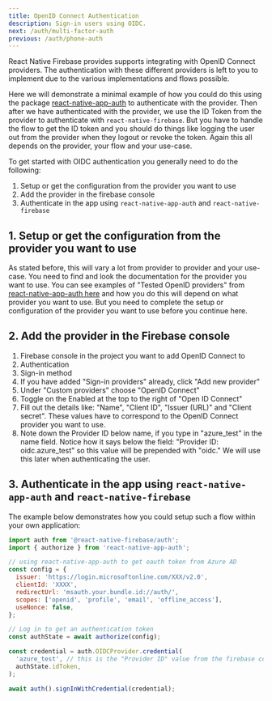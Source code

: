 ```yaml
---
title: OpenID Connect Authentication
description: Sign-in users using OIDC.
next: /auth/multi-factor-auth
previous: /auth/phone-auth
---
```


React Native Firebase provides supports integrating with OpenID Connect providers. The authentication with these
different providers is left to you to implement due to the various implementations and flows possible.

Here we will demonstrate a minimal example of how you could do this using the package [react-native-app-auth](https://github.com/FormidableLabs/react-native-app-auth) to authenticate with the provider. Then after we have authenticated with the provider, we use the ID Token from the provider to authenticate with `react-native-firebase`. But you have to handle the flow to get the ID token and you should do things like logging the user out from the provider when they logout or revoke the token. Again this all depends on the provider, your flow and your use-case.

To get started with OIDC authentication you generally need to do the following:

1. Setup or get the configuration from the provider you want to use
2. Add the provider in the firebase console
3. Authenticate in the app using `react-native-app-auth` and `react-native-firebase`

## 1. Setup or get the configuration from the provider you want to use

As stated before, this will vary a lot from provider to provider and your use-case. You need to find and look the documentation for the provider you want to use.
You can see examples of "Tested OpenID providers" from [react-native-app-auth here](https://github.com/FormidableLabs/react-native-app-auth#tested-openid-providers) and how you do this will depend on what provider you want to use. But you need to complete the setup or configuration of the provider you want to use before you continue here.

## 2. Add the provider in the Firebase console

1. Firebase console in the project you want to add OpenID Connect to
2. Authentication
3. Sign-in method
4. If you have added "Sign-in providers" already, click "Add new provider"
5. Under "Custom providers" choose "OpenID Connect"
6. Toggle on the Enabled at the top to the right of "Open ID Connect"
7. Fill out the details like: "Name", "Client ID", "Issuer (URL)" and "Client secret". These values have to correspond to the OpenID Connect provider you want to use.
8. Note down the Provider ID below name, if you type in "azure_test" in the name field. Notice how it says below the field: "Provider ID: oidc.azure_test" so this value will be prepended with "oidc." We will use this later when authenticating the user.

## 3. Authenticate in the app using `react-native-app-auth` and `react-native-firebase`

The example below demonstrates how you could setup such a flow within your own application:

```jsx
import auth from '@react-native-firebase/auth';
import { authorize } from 'react-native-app-auth';

// using react-native-app-auth to get oauth token from Azure AD
const config = {
  issuer: 'https://login.microsoftonline.com/XXX/v2.0',
  clientId: 'XXXX',
  redirectUrl: 'msauth.your.bundle.id://auth/',
  scopes: ['openid', 'profile', 'email', 'offline_access'],
  useNonce: false,
};

// Log in to get an authentication token
const authState = await authorize(config);

const credential = auth.OIDCProvider.credential(
  'azure_test', // this is the "Provider ID" value from the firebase console
  authState.idToken,
);

await auth().signInWithCredential(credential);
```
